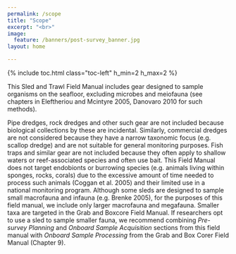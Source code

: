 ```yaml
---
permalink: /scope
title: "Scope"
excerpt: "<br>"
image:
  feature: /banners/post-survey_banner.jpg
layout: home

---
```

{% include toc.html class="toc-left" h_min=2 h_max=2 %}

This Sled and Trawl Field Manual includes gear designed to sample organisms on the seafloor, excluding microbes and meiofauna (see chapters in Eleftheriou and Mcintyre 2005, Danovaro 2010 for such methods). 

Pipe dredges, rock dredges and other such gear are not included because biological collections by these are incidental. Similarly, commercial dredges are not considered because they have a narrow taxonomic focus (e.g. scallop dredge) and are not suitable for general monitoring purposes. Fish traps and similar gear are not included because they often apply to shallow waters or reef-associated species and often use bait. This Field Manual does not target endobionts or burrowing species (e.g. animals living within sponges, rocks, corals) due to the excessive amount of time needed to process such animals (Coggan et al. 2005) and their limited use in a national monitoring program. Although some sleds are designed to sample small macrofauna and infauna (e.g. Brenke 2005), for the purposes of this field manual, we include only larger macrofauna and megafauna. Smaller taxa are targeted in the Grab and Boxcore Field Manual. If researchers opt to use a sled to sample smaller fauna, we recommend combining _Pre-survey Planning_ and _Onboard Sample Acquisition_ sections from this field manual with _Onboard Sample Processing_ from the Grab and Box Corer Field Manual (Chapter 9). 
